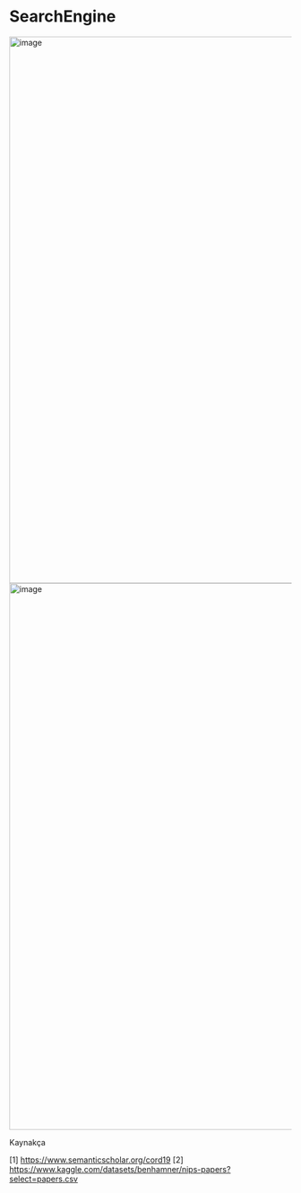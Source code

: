 # SearchEngine

<img width="975" alt="image" src="https://user-images.githubusercontent.com/62748526/168163100-89bf2780-6d77-4e0e-93b8-c39a4ddbdbf2.png">


<img width="975" alt="image" src="https://user-images.githubusercontent.com/62748526/168163135-608c74cb-caad-40dc-8f9e-f243b7644aa0.png">


Kaynakça

[1] https://www.semanticscholar.org/cord19
[2] https://www.kaggle.com/datasets/benhamner/nips-papers?select=papers.csv


